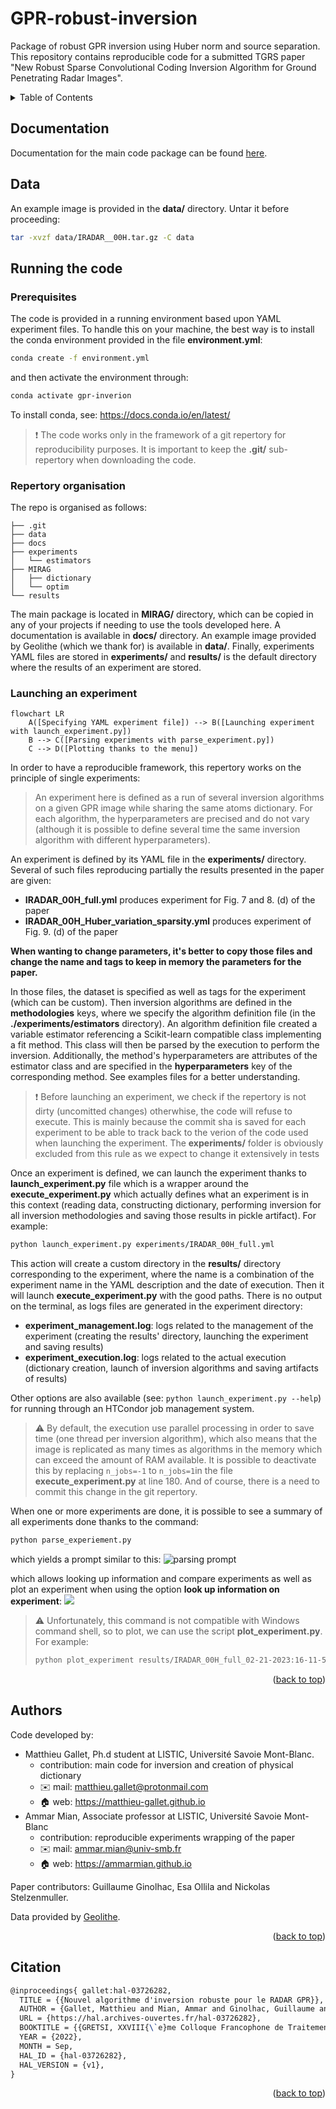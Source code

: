 <a name="readme-top"></a>
# GPR-robust-inversion

Package of robust GPR inversion using Huber norm and source separation. This repository contains reproducible code for a submitted TGRS paper "New Robust Sparse Convolutional Coding Inversion Algorithm for Ground Penetrating Radar Images".

<details>
  <summary>Table of Contents</summary>
  <ol>
    <li>
      <a href="#gpr-robust-inversion">About The Project</a>
    </li>
    <li><a href="#documentation">Documentation</a></li>
    <li>
      <a href="#running-the-code">Running the code</a>
      <ul>
        <li><a href="#prerequisites">Prerequisites</a></li>
        <li><a href="#repertory-organisation">Repertory organisation</a></li>
        <li><a href="#launching-an-experiment">Launching an experiment</a></li>
      </ul>
    </li>
    <li><a href="#authors">Authors</a></li>
    <li><a href="#citation">Citation</a></li>
  </ol>
</details>

## Documentation

Documentation for the main code package can be found [here](https://matthieu-gallet.github.io/GPR-robust-inversion/index.html).

## Data

An example image is provided in the **data/** directory. Untar it before proceeding:
```bash
tar -xvzf data/IRADAR__00H.tar.gz -C data
```

## Running the code

### Prerequisites

The code is provided in a running environment based upon YAML experiment files. To handle this on your machine, the best way is to install the conda environment provided in the file **environment.yml**:

```bash
conda create -f environment.yml
```

and then activate the environment through:
```bash
conda activate gpr-inverion
```

To install conda, see: https://docs.conda.io/en/latest/

> :heavy_exclamation_mark: The code works only in the framework of a git repertory for reproducibility purposes. It is important to keep the **.git/** sub-repertory when downloading the code.


### Repertory organisation

The repo is organised as follows:

```ascii
├── .git
├── data
├── docs
├── experiments
│   └── estimators
├── MIRAG
│   ├── dictionary
│   └── optim
└── results
```

The main package is located in **MIRAG/** directory, which can be copied in any of your projects if needing to use the tools developed here. A documentation is available in **docs/** directory. An example image provided by Geolithe (which we thank for) is available in **data/**. Finally, experiments YAML files are stored in **experiments/** and **results/** is the default directory where the results of an experiment are stored.

### Launching an experiment

```mermaid
flowchart LR 
    A([Specifying YAML experiment file]) --> B([Launching experiment with launch_experiment.py])
    B --> C([Parsing experiments with parse_experiment.py])
    C --> D([Plotting thanks to the menu])
```

In order to have a reproducible framework, this repertory works on the principle of single experiments:
>An experiment here is defined as a run of several inversion algorithms on a given GPR image while sharing the same atoms dictionary. For each algorithm, the hyperparameters are precised and do not vary (although it is possible to define several time the same inversion algorithm with different hyperparameters).

An experiment is defined by its YAML file in the **experiments/** directory. Several of such files reproducing partially the results presented in the paper are given:
* **IRADAR_00H_full.yml** produces experiment for Fig. 7 and 8. (d) of the paper
* **IRADAR_00H_Huber_variation_sparsity.yml** produces experiment of Fig. 9. (d) of the paper

**When wanting to change parameters, it's better to copy those files and change the name and tags to keep in memory the parameters for the paper.**

In those files, the dataset is specified as well as tags for the experiment (which can be custom). Then inversion algorithms are defined in the **methodologies** keys, where we specify the algorithm definition file (in the **./experiments/estimators** directory). An algorithm definition file created a variable estimator referencing a Scikit-learn compatible class implementing a fit method. This class will then be parsed by the execution to perform the inversion. Additionally, the method's hyperparameters are attributes of the estimator class and are specified in the **hyperparameters** key of the corresponding method. See examples files for a better understanding.

> :heavy_exclamation_mark: Before launching an experiment, we check if the repertory is not dirty (uncomitted changes) otherwhise, the code will refuse to execute. This is mainly because the commit sha is saved for each experiment to be able to track back to the verion of the code used when launching the experiment.
> The **experiments/** folder is obviously excluded from this rule as we expect to change it extensively in tests

Once an experiment is defined, we can launch the experiment thanks to **launch_experiment.py** file which is a wrapper around the **execute_experiment.py** which actually defines what an experiment is in this context (reading data, constructing dictionary, performing inversion for all inversion methodologies and saving those results in pickle artifact). For example:

```bash
python launch_experiment.py experiments/IRADAR_00H_full.yml
```

This action will create a custom directory in the **results/** directory corresponding to the experiment, where the name is a combination of the experiment name in the YAML description and the date of execution. Then it will launch **execute_experiment.py** with the good paths. There is no output on the terminal, as logs files are generated in the experiment directory:
* **experiment_management.log**: logs related to the management of the experiment (creating the results' directory, launching the experiment and saving results)
* **experiment_execution.log**: logs related to the actual execution (dictionary creation, launch of inversion algorithms and saving artifacts of results)

Other options are also available (see: `python launch_experiment.py --help`) for running through an HTCondor job management system.

> :warning: By default, the execution use parallel processing in order to save time (one thread per inversion algorithm), which also means that the image is replicated as many times as algorithms in the memory which can exceed the amount of RAM available. It is possible to deactivate this by replacing `n_jobs=-1` to `n_jobs=1`in the file **execute_experiment.py** at line 180. And of course, there is a need to commit this change in the git repertory.

When one or more experiments are done, it is possible to see a summary of all experiments done thanks to the command:
```bash
python parse_experiement.py
```
which yields a prompt similar to this:
![parsing prompt](img/prompt.png)

which allows looking up information and compare experiments as well as plot an experiment when using the option **look up information on experiment**:
![](img/plot.png)

> :warning: Unfortunately, this command is not compatible with Windows command shell, so to plot, we can use the script **plot_experiment.py**. For example:
> ```bash
> python plot_experiment results/IRADAR_00H_full_02-21-2023:16-11-53/
> ```

<p align="right">(<a href="#readme-top">back to top</a>)</p>

## Authors

Code developed by:
* Matthieu Gallet, Ph.d student at LISTIC, Université Savoie Mont-Blanc.  
  * contribution: main code for inversion and creation of physical dictionary
  * :envelope: mail: matthieu.gallet@protonmail.com
  * :house: web: https://matthieu-gallet.github.io
* Ammar Mian, Associate professor at LISTIC, Université Savoie Mont-Blanc
  * contribution: reproducible experiments wrapping of the paper
  * :envelope: mail: ammar.mian@univ-smb.fr
  * :house: web: https://ammarmian.github.io

Paper contributors: Guillaume Ginolhac, Esa Ollila and Nickolas Stelzenmuller.

Data provided by [Geolithe](http://geolithe.fr).

<p align="right">(<a href="#readme-top">back to top</a>)</p>

## Citation
```Latex
@inproceedings{	gallet:hal-03726282,
  TITLE = {{Nouvel algorithme d'inversion robuste pour le RADAR GPR}},
  AUTHOR = {Gallet, Matthieu and Mian, Ammar and Ginolhac, Guillaume and Stelzenmuller, Nickolas},
  URL = {https://hal.archives-ouvertes.fr/hal-03726282}, 
  BOOKTITLE = {{GRETSI, XXVIII{\`e}me Colloque Francophone de Traitement du Signal et des Images}}
  YEAR = {2022}, 
  MONTH = Sep,
  HAL_ID = {hal-03726282},
  HAL_VERSION = {v1},
}
```
<p align="right">(<a href="#readme-top">back to top</a>)</p>
